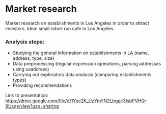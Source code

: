 # Market research
Market research on establishments in Los Angeles in order to attract investors. Idea: small robot-run cafe in Los Angeles.
### Analysis steps:
- Studying the general information on establishments in LA (name, address, type, size)
- Data preprocessing (regular expression operations, parsing addresses using usaddress)
- Carrying out exploratory data analysis (comparing establishments types)
- Providing recommendations 

Link to presentation: https://drive.google.com/file/d/1Yoc2K_UzYmYN2Lbgpc3IsbPVHQ-9Usqs/view?usp=sharing 
